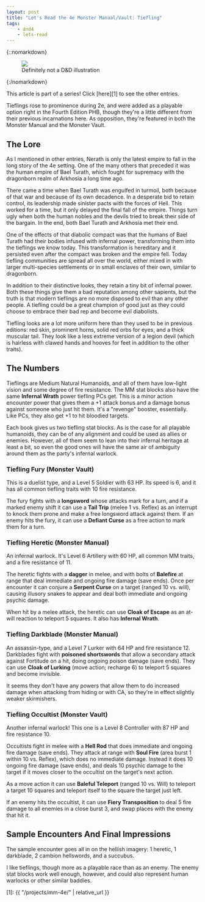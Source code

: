 ```yaml
---
layout: post
title: "Let's Read the 4e Monster Manual/Vault: Tiefling"
tags:
    - dnd4
    - lets-read
---
```


{::nomarkdown}
<figure class="right">
  <img src="{{ "/assets/wir-mm-4e-tiefling.png" | absolute_url }}"/>
  <figcaption>
    Definitely not a D&D illustration
  </figcaption>
</figure>
{:/nomarkdown}

This article is part of a series! Click [here][1] to see the other entries.

Tieflings rose to prominence during 2e, and were added as a playable option
right in the Fourth Edition PHB, though they're a little different from their
previous incarnations here. As opposition, they're featured in both the Monster
Manual and the Monster Vault.

## The Lore

As I mentioned in other entries, Nerath is only the latest empire to fall in the
long story of the 4e setting. One of the many others that preceded it was the
human empire of Bael Turath, which fought for supremacy with the dragonborn
realm of Arkhosia a long time ago.

There came a time when Bael Turath was engulfed in turmoil, both because of that
war and because of its own decadence. In a desperate bid to retain control, its
leadership made sinister pacts with the forces of Hell. This worked for a time,
but it only delayed the final fall of the empire. Things turn ugly when both the
human nobles and the devils tried to break their side of the bargain. In the
end, both Bael Turath and Arkhosia met their end.

One of the effects of that diabolic compact was that the humans of Bael Turath
had their bodies infused with infernal power, transforming them into the
tieflings we know today. This transformation is hereditary and it persisted even
after the compact was broken and the empire fell. Today tiefling communities are
spread all over the world, either mixed in with larger multi-species settlements
or in small enclaves of their own, similar to dragonborn.

In addition to their distinctive looks, they retain a tiny bit of infernal
power. Both these things give them a bad reputation among other sapients, but
the truth is that modern tieflings are no more disposed to evil than any other
people. A tiefling could be a great champion of good just as they could choose
to embrace their bad rep and become evil diabolists.

Tiefling looks are a lot more uniform here than they used to be in previous
editions: red skin, prominent horns, solid red orbs for eyes, and a thick
muscular tail. They look like a less extreme version of a legion devil (which is
hairless with clawed hands and hooves for feet in addition to the other traits).

## The Numbers

Tieflings are Medium Natural Humanoids, and all of them have low-light vision
and some degree of fire resistance. The MM stat blocks also have the same
**Infernal Wrath** power tiefling PCs get. This is a minor action encounter
power that gives them a +1 attack bonus and a damage bonus against someone who
just hit them. It's a "revenge" booster, essentially. Like PCs, they also get +1
to hit bloodied targets.

Each book gives us two tiefling stat blocks. As is the case for all playable
humanoids, they can be of any alignment and could be used as allies or
enemies. However, all of them seem to lean into their infernal heritage at least
a bit, so even the good ones will have the same air of ambiguity around them as
the party's infernal warlock.

### Tiefling Fury (Monster Vault)

This is a duelist type, and a Level 5 Soldier with 63 HP. Its speed is 6, and it
has all common tiefling traits with 10 fire resistance.

The fury fights with a **longsword** whose attacks mark for a turn, and if a
marked enemy shift it can use a **Tail Trip** (melee 1 vs. Reflex) as an
interrupt to knock them prone and make a free longsword attack against them. If
an enemy hits the fury, it can use a **Defiant Curse** as a free action to mark
them for a turn.

### Tiefling Heretic (Monster Manual)

An infernal warlock. It's Level 6 Artillery with 60 HP, all common MM traits,
and a fire resistance of 11.

The heretic fights with a **dagger** in melee, and with bolts of **Balefire** at
range that deal immediate and ongoing fire damage (save ends). Once per
encounter it can conjure a **Serpent Curse** on a target (ranged 10 vs. will),
causing illusory snakes to appear and deal both immediate and ongoing psychic
damage.

When hit by a melee attack, the heretic can use **Cloak of Escape** as an
at-will reaction to teleport 5 squares. It also has **Infernal Wrath**.

### Tiefling Darkblade (Monster Manual)

An assassin-type, and a Level 7 Lurker with 64 HP and fire
resistance 12. Darkblades fight with **poisoned shortswords** that allow a
secondary attack against Fortitude on a hit, doing ongoing poison damage (save
ends). They can use **Cloak of Lurking** (move action; recharge 6) to teleport 5
squares and become invisible.

It seems they don't have any powers that allow them to do increased damage when
attacking from hiding or with CA, so they're in effect slightly weaker
skirmishers.

### Tiefling Occultist (Monster Vault)

Another infernal warlock! This one is a Level 8 Controller with 87 HP and fire
resistance 10.

Occultists fight in melee with a **Hell Rod** that does immediate and ongoing
fire damage (save ends). They attack at range with **Soul Fire** (area burst 1
within 10 vs. Reflex), which does no immediate damage. Instead it does 10
ongoing fire damage (save ends), and deals 10 psychic damage to the target if it
moves closer to the occultist on the target's next action.

As a move action it can use **Baleful Teleport** (ranged 10 vs. Will) to
teleport a target 10 squares and teleport itself to the square the target just
left.

If an enemy hits the occultist, it can use **Fiery Transposition** to deal 5
fire damage to all enemies in a close burst 3, and swap places with the enemy
that hit it.

## Sample Encounters And Final Impressions

The sample encounter goes all in on the hellish imagery: 1 heretic, 1 darkblade,
2 cambion hellswords, and a succubus.

I like tieflings, though more as a playable race than as an enemy. The enemy
stat blocks work well enough, however, and could also represent human warlocks
or other similar baddies.

[1]: {{ "/projects/mm-4e/" | relative_url }}
